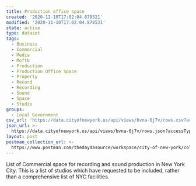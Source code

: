 ```yaml
---
title: Production office space
created: '2020-11-10T17:02:04.878521'
modified: '2020-11-10T17:02:04.878531'
state: active
type: dataset
tags:
  - Business
  - Commercial
  - Media
  - Moftb
  - Production
  - Production Office Space
  - Property
  - Record
  - Recording
  - Sound
  - Space
  - Studio
groups:
  - Local Government
csv_url: 'https://data.cityofnewyork.us/api/views/bvna-6j7v/rows.csv?accessType=DOWNLOAD'
json_url: >-
  https://data.cityofnewyork.us/api/views/bvna-6j7v/rows.json?accessType=DOWNLOAD
layout: post
postman_collection_url: >-
  https://www.postman.com/thedaydasource/workspace/city-of-new-york/collection/15909983-d9c62356-a656-42d2-bb9d-2191037d2ee4
---
```

List of Commercial space for recording and sound production in New York City. This is a list of studios which have requested to be included, rather than a comprehensive list of NYC facilities.
